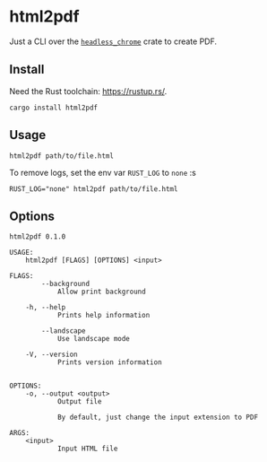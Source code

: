 # html2pdf

Just a CLI over the [`headless_chrome`](https://crates.io/crates/headless_chrome) crate to create PDF.

## Install

Need the Rust toolchain: <https://rustup.rs/>.

```shell
cargo install html2pdf
```

## Usage

```shell
html2pdf path/to/file.html
```

To remove logs, set the env var `RUST_LOG` to `none` :s

```shell
RUST_LOG="none" html2pdf path/to/file.html
```

## Options

```shell
html2pdf 0.1.0

USAGE:
    html2pdf [FLAGS] [OPTIONS] <input>

FLAGS:
        --background    
            Allow print background

    -h, --help          
            Prints help information

        --landscape     
            Use landscape mode

    -V, --version       
            Prints version information


OPTIONS:
    -o, --output <output>    
            Output file
            
            By default, just change the input extension to PDF

ARGS:
    <input>    
            Input HTML file
```